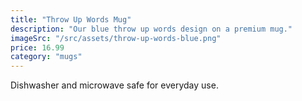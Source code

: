 ```yaml
---
title: "Throw Up Words Mug"
description: "Our blue throw up words design on a premium mug."
imageSrc: "/src/assets/throw-up-words-blue.png"
price: 16.99
category: "mugs"
---
```

Dishwasher and microwave safe for everyday use.